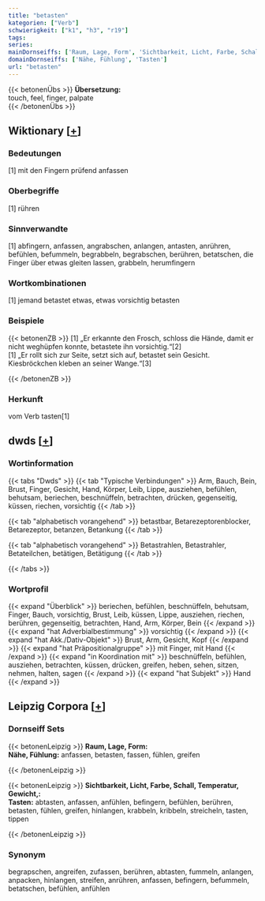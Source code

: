 ```yaml
---
title: "betasten"
kategorien: ["Verb"]
schwierigkeit: ["k1", "h3", "r19"]
tags:
series:
mainDornseiffs: ['Raum, Lage, Form', 'Sichtbarkeit, Licht, Farbe, Schall, Temperatur, Gewicht,']
domainDornseiffs: ['Nähe, Fühlung', 'Tasten']
url: "betasten"
---
```


{{< betonenÜbs >}}
**Übersetzung:**  
touch, feel, finger, palpate  
{{< /betonenÜbs >}}

## Wiktionary [[+](https://de.wiktionary.org/wiki/betasten)]

### Bedeutungen
[1] mit den Fingern prüfend anfassen  

### Oberbegriffe
[1] rühren  

### Sinnverwandte
[1] abfingern, anfassen, angrabschen, anlangen, antasten, anrühren, befühlen, befummeln, begrabbeln, begrabschen, berühren, betatschen, die Finger über etwas gleiten lassen, grabbeln, herumfingern  

### Wortkombinationen
[1] jemand betastet etwas, etwas vorsichtig betasten  

### Beispiele
{{< betonenZB >}}
[1] „Er erkannte den Frosch, schloss die Hände, damit er nicht weghüpfen konnte, betastete ihn vorsichtig.“[2]  
[1] „Er rollt sich zur Seite, setzt sich auf, betastet sein Gesicht. Kiesbröckchen kleben an seiner Wange.“[3]  

{{< /betonenZB >}}
### Herkunft
vom Verb tasten[1]  



## dwds [[+](https://www.dwds.de/wb/betasten)]

### Wortinformation
{{< tabs "Dwds" >}}
{{< tab "Typische Verbindungen" >}}
Arm, Bauch, Bein, Brust, Finger, Gesicht, Hand, Körper, Leib, Lippe, ausziehen, befühlen, behutsam, beriechen, beschnüffeln, betrachten, drücken, gegenseitig, küssen, riechen, vorsichtig
{{< /tab >}}

{{< tab "alphabetisch vorangehend" >}}
betastbar, Betarezeptorenblocker, Betarezeptor, betanzen, Betankung
{{< /tab >}}

{{< tab "alphabetisch vorangehend" >}}
Betastrahlen, Betastrahler, Betateilchen, betätigen, Betätigung
{{< /tab >}}

{{< /tabs >}}

### Wortprofil
{{< expand "Überblick" >}} beriechen, befühlen, beschnüffeln, behutsam, Finger, Bauch, vorsichtig, Brust, Leib, küssen, Lippe, ausziehen, riechen, berühren, gegenseitig, betrachten, Hand, Arm, Körper, Bein {{< /expand >}}
{{< expand "hat Adverbialbestimmung" >}} vorsichtig {{< /expand >}}
{{< expand "hat Akk./Dativ-Objekt" >}} Brust, Arm, Gesicht, Kopf {{< /expand >}}
{{< expand "hat Präpositionalgruppe" >}} mit Finger, mit Hand {{< /expand >}}
{{< expand "in Koordination mit" >}} beschnüffeln, befühlen, ausziehen, betrachten, küssen, drücken, greifen, heben, sehen, sitzen, nehmen, halten, sagen {{< /expand >}}
{{< expand "hat Subjekt" >}} Hand {{< /expand >}}

## Leipzig Corpora [[+](https://corpora.uni-leipzig.de/en/res?word=betasten&corpusId=deu_newscrawl-public_2018)]

### Dornseiff Sets
{{< betonenLeipzig >}}
**Raum, Lage, Form:**  
**Nähe, Fühlung:** anfassen, betasten, fassen, fühlen, greifen  

{{< /betonenLeipzig >}}


{{< betonenLeipzig >}}
**Sichtbarkeit, Licht, Farbe, Schall, Temperatur, Gewicht,:**  
**Tasten:** abtasten, anfassen, anfühlen, befingern, befühlen, berühren, betasten, fühlen, greifen, hinlangen, krabbeln, kribbeln, streicheln, tasten, tippen  

{{< /betonenLeipzig >}}

### Synonym
begrapschen, angreifen, zufassen, berühren, abtasten, fummeln, anlangen, anpacken, hinlangen, streifen, anrühren, anfassen, befingern, befummeln, betatschen, befühlen, anfühlen

